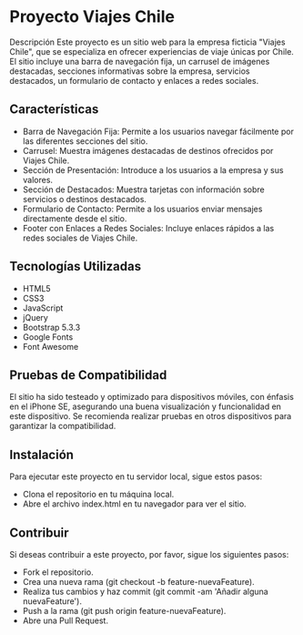 # Proyecto Viajes Chile
Descripción
Este proyecto es un sitio web para la empresa ficticia "Viajes Chile", que se especializa en ofrecer experiencias de viaje únicas por Chile. El sitio incluye una barra de navegación fija, un carrusel de imágenes destacadas, secciones informativas sobre la empresa, servicios destacados, un formulario de contacto y enlaces a redes sociales.

## Características
* Barra de Navegación Fija: Permite a los usuarios navegar fácilmente por las diferentes secciones del sitio.
* Carrusel: Muestra imágenes destacadas de destinos ofrecidos por Viajes Chile.
* Sección de Presentación: Introduce a los usuarios a la empresa y sus valores.
* Sección de Destacados: Muestra tarjetas con información sobre servicios o destinos destacados.
* Formulario de Contacto: Permite a los usuarios enviar mensajes directamente desde el sitio.
* Footer con Enlaces a Redes Sociales: Incluye enlaces rápidos a las redes sociales de Viajes Chile.

## Tecnologías Utilizadas
* HTML5
* CSS3
* JavaScript
* jQuery
* Bootstrap 5.3.3
* Google Fonts
* Font Awesome

## Pruebas de Compatibilidad
El sitio ha sido testeado y optimizado para dispositivos móviles, con énfasis en el iPhone SE, asegurando una buena visualización y funcionalidad en este dispositivo. Se recomienda realizar pruebas en otros dispositivos para garantizar la compatibilidad.

## Instalación
Para ejecutar este proyecto en tu servidor local, sigue estos pasos:

* Clona el repositorio en tu máquina local.
* Abre el archivo index.html en tu navegador para ver el sitio.

## Contribuir
Si deseas contribuir a este proyecto, por favor, sigue los siguientes pasos:

* Fork el repositorio.
* Crea una nueva rama (git checkout -b feature-nuevaFeature).
* Realiza tus cambios y haz commit (git commit -am 'Añadir alguna nuevaFeature').
* Push a la rama (git push origin feature-nuevaFeature).
* Abre una Pull Request.
